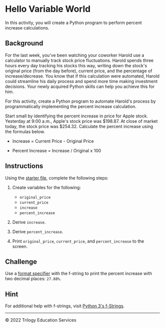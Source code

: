 # Hello Variable World

In this activity, you will create a Python program to perform percent increase calculations.

## Background

For the last week, you've been watching your coworker Harold use a calculator to manually track stock price fluctuations. Harold spends three hours every day tracking his stocks this way, writing down the stock's original price (from the day before), current price, and the percentage of increase/decrease. You know that if this calculation were automated, Harold could streamline his daily process and spend more time making investment decisions. Your newly acquired Python skills can help you achieve this for him.

For this activity, create a Python program to automate Harold's process by programmatically implementing the percent increase calculation.

Start small by identifying the percent increase in price for Apple stock. Yesterday at 9:00 a.m., Apple's stock price was $198.87. At close of market today, the stock price was $254.32. Calculate the percent increase using the formulas below.

* Increase = Current Price - Original Price

* Percent Increase = Increase / Original x 100

## Instructions

Using the [starter file](Unsolved/Core/hello_variable_world.py), complete the following steps:

1. Create variables for the following:

    * `original_price`
    * `current_price`
    * `increase`
    * `percent_increase`

2. Derive `increase`.

3. Derive `percent_increase`.

4. Print `original_price`, `current_price`, and `percent_increase` to the screen.

## Challenge

Use a [format specifier](https://www.python.org/dev/peps/pep-0498/#format-specifiers) with the f-string to print the percent increase with two decimal places: `27.88%`.

## Hint

For additional help with f-strings, visit [Python 3's f-Strings](https://realpython.com/python-f-strings/).

---

© 2022 Trilogy Education Services
